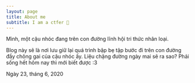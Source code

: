 ```yaml
---
layout: page
title: About me
subtitle: I am a ctfer 🍓
---
```


Mình, một cậu nhóc đang trên con đường lĩnh hội tri thức nhân loại.

Blog này sẽ là nơi lưu giữ lại quá trình bập bẹ tập bước đi trên con đường đầy chông gai của cậu nhóc ấy. Liệu chặng đường ngày mai sẽ ra sao? Phải sống hết hôm nay thì mới biết được :3 

Ngày 23, tháng 6, 2020
